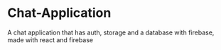 # Chat-Application
A chat application that has auth, storage and a database with firebase, made with react and firebase
